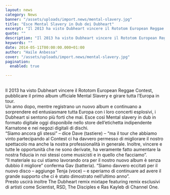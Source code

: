 ```yaml
---
layout: news
category: News
banner: "/assets/uploads/import.news/mental-slavery.jpg"
title: "Esce Mental Slavery in Dub dei Dubheart"
excerpt: "Il 2013 ha visto Dubheart vincere il Rototom European Reggae Contest, pubblicare il primo album ufficiale Mental Slavery e girare tutta l’Europa in tour. Un anno dopo, mentre registrano un nuovo album e continuano a sorprendere ed entusiasmare tutta Europa con i loro concerti esplosivi, i Dubheart si sentono più forti che mai. Esce così [&hellip"
quote: ""
description: "Il 2013 ha visto Dubheart vincere il Rototom European Reggae Contest, pubblicare il primo album ufficiale Mental Slavery e girare tutta l’Europa in tour. Un anno dopo, mentre registrano un nuovo album e continuano a sorprendere ed entusiasmare tutta Europa con i loro concerti esplosivi, i Dubheart si sentono più forti che mai. Esce così [&hellip"
keywords: ""
date: 2014-05-11T00:00:00.000+01:00
author: "Haile Anbessa"
cover: "/assets/uploads/import.news/mental-slavery.jpg"
pagination:
  enabled: true

---
```


[](https://hotmc.com/wp-content/uploads/2014/05/mental-slavery.jpg)  
Il 2013 ha visto Dubheart vincere il Rototom European Reggae Contest, pubblicare il primo album ufficiale Mental Slavery e girare tutta l’Europa in tour.  
Un anno dopo, mentre registrano un nuovo album e continuano a sorprendere ed entusiasmare tutta Europa con i loro concerti esplosivi, i Dubheart si sentono più forti che mai. Esce così Mental slavery in dub in formato digitale oggi disponibile nello store dell’etichetta indipendente Karnatone e nei negozi digitali di dischi.  
“Siamo ancora gli stessi” – dice Dave (tastiere) – “ma il tour che abbiamo vinto partecipando al Contest ci ha davvero permesso di migliorare il nostro spettacolo ma anche la nostra professionalità in generale. Inoltre, vincere e tutte le opportunità che ne sono derivate, ha veramente fatto aumentare la nostra fiducia in noi stessi come musicisti e in quello che facciamo”.  
“Il materiale su cui stiamo lavorando ora per il nostro nuovo album è senza dubbio il migliore” conferma Gav (batteria). “Siamo davvero eccitati per il nuovo disco – aggiunge Tenja (voce) – e speriamo di continuare ad avere il grande supporto che ci è stato dimostrato nell’ultimo anno”.  
Presto uscirà inoltre The Dubheart remix mixtape featuring remix esclusivi di artisti come Scientist, RSD, The Disciples e Ras Kayleb di Channel One.